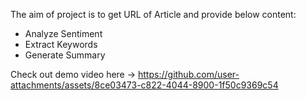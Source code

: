 The aim of project is to get URL of Article and provide below content: 
- Analyze Sentiment
- Extract Keywords
- Generate Summary

Check out demo video here -> https://github.com/user-attachments/assets/8ce03473-c822-4044-8900-1f50c9369c54
